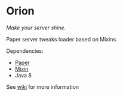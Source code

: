 # Orion

_Make your server shine._

Paper server tweaks loader based on Mixins.

Dependencies:
- [Paper](https://github.com/PaperMC/Paper)
- [Mixin](https://github.com/SpongePowered/Mixin)
- Java 8

See [wiki](https://github.com/OrionMinecraft/Orion/wiki) for more information
